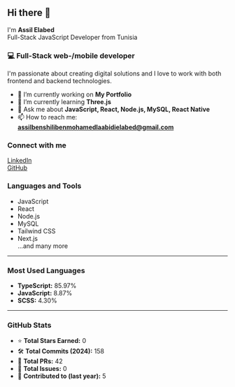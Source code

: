 ## Hi there 👋  
I'm **Assil Elabed**  
Full-Stack JavaScript Developer from Tunisia  


### 💻 Full-Stack web-/mobile developer  
I'm passionate about creating digital solutions and I love to work with both frontend and backend technologies.

- 🔭 I’m currently working on **My Portfolio**
- 🌱 I’m currently learning **Three.js**
- 💬 Ask me about **JavaScript, React, Node.js, MySQL, React Native**
- 📫 How to reach me: **assilbenshilibenmohamedlaabidielabed@gmail.com**  

### Connect with me  
[LinkedIn](https://www.linkedin.com/in/assil-elabed-051a66272)  
[GitHub](https://github.com/assilbenshilibenmohamedlaabidielabed)  

### Languages and Tools  
- JavaScript  
- React  
- Node.js  
- MySQL  
- Tailwind CSS  
- Next.js  
...and many more

---

### Most Used Languages  
- **TypeScript:** 85.97%  
- **JavaScript:** 8.87%  
- **SCSS:** 4.30%

---

### GitHub Stats  
- ⭐ **Total Stars Earned:** 0  
- 🛠️ **Total Commits (2024):** 158  
- 🔧 **Total PRs:** 42  
- 🐞 **Total Issues:** 0  
- 🚀 **Contributed to (last year):** 5  
